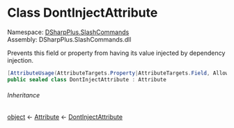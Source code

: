 # Class DontInjectAttribute

Namespace: [DSharpPlus.SlashCommands](DSharpPlus.SlashCommands.md)  
Assembly: DSharpPlus.SlashCommands.dll

Prevents this field or property from having its value injected by dependency injection.

```csharp
[AttributeUsage(AttributeTargets.Property|AttributeTargets.Field, AllowMultiple = false, Inherited = true)]
public sealed class DontInjectAttribute : Attribute
```

###### Inheritance

[object](https://learn.microsoft.com/dotnet/api/system.object) ← 
[Attribute](https://learn.microsoft.com/dotnet/api/system.attribute) ← 
[DontInjectAttribute](DSharpPlus.SlashCommands.DontInjectAttribute.md)

